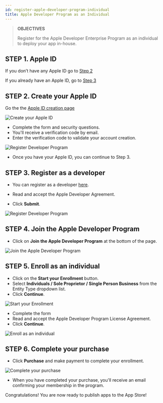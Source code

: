 ```yaml
---
id: register-apple-developer-program-individual
title: Apple Developer Program as an Individual
---
```


> **OBJECTIVES**
> 
> Register for the Apple Developer Enterprise Program as an individual to deploy your app in-house.


## STEP 1. Apple ID

If you don’t have any Apple ID go to [Step 2](#step-2-create-your-apple-id)

If you already have an Apple ID, go to [Step 3](#step-3-register-as-a-developer)

## STEP 2. Create your Apple ID

Go the the [Apple ID creation page](https://appleid.apple.com/)

![Create your Apple ID](assets/en/deploy-app-store/Apple-ID-Creation-Page-4D-for-iOS.png)

* Complete the form and security questions.
* You'll receive a verification code by email.
* Enter the verification code to validate your account creation.

![Register Developer Program](assets/en/deploy-app-store/Register-developer-program-4D-for-iOS.png)

* Once you have your Apple ID, you can continue to Step 3.

## STEP 3. Register as a developer

* You can register as a developer [here](https://developer.apple.com/account/).

* Read and accept the Apple Developer Agreement. 
* Click **Submit**.

![Register Developer Program](assets/en/deploy-app-store/Register-developer-4D-for-iOS.png)

## STEP 4. Join the Apple Developer Program

* Click on **Join the Apple Developer Program** at the bottom of the page.

![Join the Apple Developer Program](assets/en/deploy-app-store/Join-Apple-Developer-Program-individuals-4D-for-iOS.png)

## STEP 5. Enroll as an individual

* Click on the **Start your Enrollment** button.
* Select **Individuals / Sole Proprietor / Single Person Business** from the Entity Type dropdown list.
* Click **Continue**.

![Start your Enrollment](assets/en/deploy-app-store/Apple-Developer-Program-Individuals-4D-for-iOS.png)

* Complete the form
* Read and accept the Apple Developer Program License Agreement.
* Click **Continue**.

![Enroll as an individual](assets/en/deploy-app-store/Apple-Developer-Program-Enrollment-4D-for-iOS.png)

## STEP 6. Complete your purchase

* Click **Purchase** and make payment to complete your enrollment.

![Complete your purchase](assets/en/deploy-app-store/Complete-Purchase-Apple-Developer-Program-4D-for-iOS.png)

* When you have completed your purchase, you'll receive an email confirming your membership in the program.
 
Congratulations! You are now ready to publish apps to the App Store!
